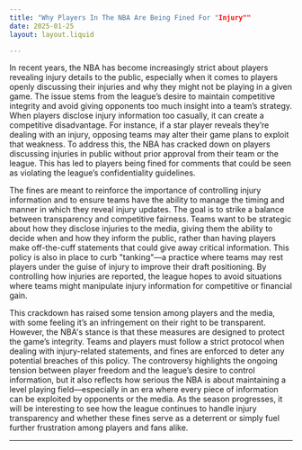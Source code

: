 ```yaml
---
title: "Why Players In The NBA Are Being Fined For "Injury""
date: 2025-01-25
layout: layout.liquid

---
```


In recent years, the NBA has become increasingly strict about players revealing injury details to the public, especially when it comes to players openly discussing their injuries and why they might not be playing in a given game. The issue stems from the league’s desire to maintain competitive integrity and avoid giving opponents too much insight into a team’s strategy. When players disclose injury information too casually, it can create a competitive disadvantage. For instance, if a star player reveals they’re dealing with an injury, opposing teams may alter their game plans to exploit that weakness. To address this, the NBA has cracked down on players discussing injuries in public without prior approval from their team or the league. This has led to players being fined for comments that could be seen as violating the league’s confidentiality guidelines.

The fines are meant to reinforce the importance of controlling injury information and to ensure teams have the ability to manage the timing and manner in which they reveal injury updates. The goal is to strike a balance between transparency and competitive fairness. Teams want to be strategic about how they disclose injuries to the media, giving them the ability to decide when and how they inform the public, rather than having players make off-the-cuff statements that could give away critical information. This policy is also in place to curb "tanking"—a practice where teams may rest players under the guise of injury to improve their draft positioning. By controlling how injuries are reported, the league hopes to avoid situations where teams might manipulate injury information for competitive or financial gain.

This crackdown has raised some tension among players and the media, with some feeling it’s an infringement on their right to be transparent. However, the NBA's stance is that these measures are designed to protect the game’s integrity. Teams and players must follow a strict protocol when dealing with injury-related statements, and fines are enforced to deter any potential breaches of this policy. The controversy highlights the ongoing tension between player freedom and the league’s desire to control information, but it also reflects how serious the NBA is about maintaining a level playing field—especially in an era where every piece of information can be exploited by opponents or the media. As the season progresses, it will be interesting to see how the league continues to handle injury transparency and whether these fines serve as a deterrent or simply fuel further frustration among players and fans alike.

---
